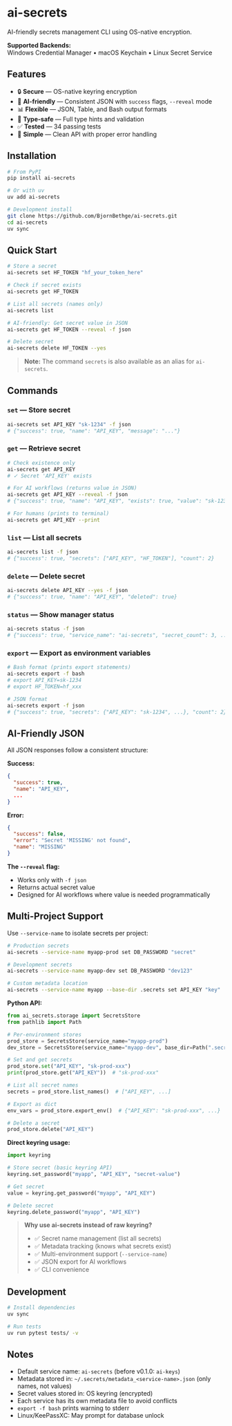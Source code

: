 # ai-secrets

AI-friendly secrets management CLI using OS-native encryption.

**Supported Backends:**  
Windows Credential Manager • macOS Keychain • Linux Secret Service

## Features

- 🔒 **Secure** — OS-native keyring encryption
- 🤖 **AI-friendly** — Consistent JSON with `success` flags, `--reveal` mode
- 📊 **Flexible** — JSON, Table, and Bash output formats
- 🎯 **Type-safe** — Full type hints and validation
- ✅ **Tested** — 34 passing tests
- 🚀 **Simple** — Clean API with proper error handling

## Installation

```bash
# From PyPI
pip install ai-secrets

# Or with uv
uv add ai-secrets

# Development install
git clone https://github.com/BjornBethge/ai-secrets.git
cd ai-secrets
uv sync
```

## Quick Start

```bash
# Store a secret
ai-secrets set HF_TOKEN "hf_your_token_here"

# Check if secret exists
ai-secrets get HF_TOKEN

# List all secrets (names only)
ai-secrets list

# AI-friendly: Get secret value in JSON
ai-secrets get HF_TOKEN --reveal -f json

# Delete secret
ai-secrets delete HF_TOKEN --yes
```

> **Note:** The command `secrets` is also available as an alias for `ai-secrets`.

## Commands

### `set` — Store secret
```bash
ai-secrets set API_KEY "sk-1234" -f json
# {"success": true, "name": "API_KEY", "message": "..."}
```

### `get` — Retrieve secret
```bash
# Check existence only
ai-secrets get API_KEY
# ✓ Secret 'API_KEY' exists

# For AI workflows (returns value in JSON)
ai-secrets get API_KEY --reveal -f json
# {"success": true, "name": "API_KEY", "exists": true, "value": "sk-1234"}

# For humans (prints to terminal)
ai-secrets get API_KEY --print
```

### `list` — List all secrets
```bash
ai-secrets list -f json
# {"success": true, "secrets": ["API_KEY", "HF_TOKEN"], "count": 2}
```

### `delete` — Delete secret
```bash
ai-secrets delete API_KEY --yes -f json
# {"success": true, "name": "API_KEY", "deleted": true}
```

### `status` — Show manager status
```bash
ai-secrets status -f json
# {"success": true, "service_name": "ai-secrets", "secret_count": 3, ...}
```

### `export` — Export as environment variables
```bash
# Bash format (prints export statements)
ai-secrets export -f bash
# export API_KEY=sk-1234
# export HF_TOKEN=hf_xxx

# JSON format
ai-secrets export -f json
# {"success": true, "secrets": {"API_KEY": "sk-1234", ...}, "count": 2}
```

## AI-Friendly JSON

All JSON responses follow a consistent structure:

**Success:**
```json
{
  "success": true,
  "name": "API_KEY",
  ...
}
```

**Error:**
```json
{
  "success": false,
  "error": "Secret 'MISSING' not found",
  "name": "MISSING"
}
```

**The `--reveal` flag:**
- Works only with `-f json`
- Returns actual secret value
- Designed for AI workflows where value is needed programmatically

## Multi-Project Support

Use `--service-name` to isolate secrets per project:

```bash
# Production secrets
ai-secrets --service-name myapp-prod set DB_PASSWORD "secret"

# Development secrets  
ai-secrets --service-name myapp-dev set DB_PASSWORD "dev123"

# Custom metadata location
ai-secrets --service-name myapp --base-dir .secrets set API_KEY "key"
```

**Python API:**
```python
from ai_secrets.storage import SecretsStore
from pathlib import Path

# Per-environment stores
prod_store = SecretsStore(service_name="myapp-prod")
dev_store = SecretsStore(service_name="myapp-dev", base_dir=Path(".secrets"))

# Set and get secrets
prod_store.set("API_KEY", "sk-prod-xxx")
print(prod_store.get("API_KEY"))  # "sk-prod-xxx"

# List all secret names
secrets = prod_store.list_names()  # ["API_KEY", ...]

# Export as dict
env_vars = prod_store.export_env()  # {"API_KEY": "sk-prod-xxx", ...}

# Delete a secret
prod_store.delete("API_KEY")
```

**Direct keyring usage:**
```python
import keyring

# Store secret (basic keyring API)
keyring.set_password("myapp", "API_KEY", "secret-value")

# Get secret
value = keyring.get_password("myapp", "API_KEY")

# Delete secret
keyring.delete_password("myapp", "API_KEY")
```

> **Why use ai-secrets instead of raw keyring?**
> - ✅ Secret name management (list all secrets)
> - ✅ Metadata tracking (knows what secrets exist)
> - ✅ Multi-environment support (`--service-name`)
> - ✅ JSON export for AI workflows
> - ✅ CLI convenience

## Development

```bash
# Install dependencies
uv sync

# Run tests
uv run pytest tests/ -v
```

## Notes

- Default service name: `ai-secrets` (before v0.1.0: `ai-keys`)
- Metadata stored in: `~/.secrets/metadata_<service-name>.json` (only names, not values)
- Secret values stored in: OS keyring (encrypted)
- Each service has its own metadata file to avoid conflicts
- `export -f bash` prints warning to stderr
- Linux/KeePassXC: May prompt for database unlock

